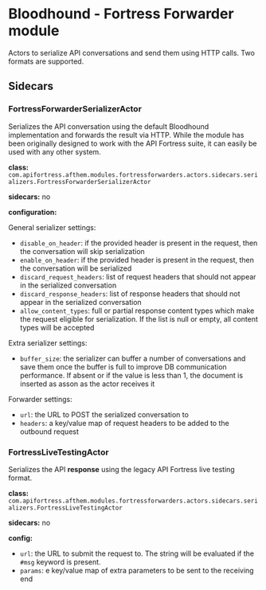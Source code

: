 # Bloodhound - Fortress Forwarder module

Actors to serialize API conversations and send them using HTTP calls. Two formats are supported.

## Sidecars

### FortressForwarderSerializerActor

Serializes the API conversation using the default Bloodhound implementation and forwards the result via HTTP. While the
module has been originally designed to work with the API Fortress suite, it can easily be used with any other system.

**class:** `com.apifortress.afthem.modules.fortressforwarders.actors.sidecars.serializers.FortressForwarderSerializerActor`

**sidecars:** no

**configuration:**

General serializer settings:

* `disable_on_header`: if the provided header is present in the request, then the conversation will skip serialization
* `enable_on_header`: if the provided header is present in the request, then the conversation will be serialized
* `discard_request_headers`: list of request headers that should not appear in the serialized conversation
* `discard_response_headers`: list of response headers that should not appear in the serialized conversation
* `allow_content_types`: full or partial response content types which make the request eligible for serialization. If
the list is null or empty, all content types will be accepted

Extra serializer settings:

* `buffer_size`: the serializer can buffer a number of conversations and save them once the buffer is full to improve
DB communication performance. If absent or if the value is less than 1, the document is inserted as asson as the actor
receives it

Forwarder settings:

* `url`: the URL to POST the serialized conversation to
* `headers`: a key/value map of request headers to be added to the outbound request 

### FortressLiveTestingActor

Serializes the API **response** using the legacy API Fortress live testing format.

**class:** `com.apifortress.afthem.modules.fortressforwarders.actors.sidecars.serializers.FortressLiveTestingActor`

**sidecars:** no

**config:**

* `url`: the URL to submit the request to. The string will be evaluated if the `#msg` keyword is present.
* `params`: e key/value map of extra parameters to be sent to the receiving end 

